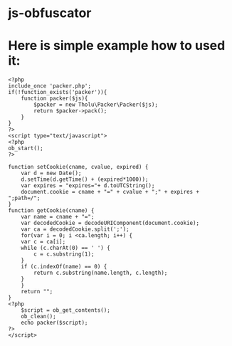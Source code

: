 # js-obfuscator

# Here is simple example how to used it:

	<?php
	include_once 'packer.php';
	if(!function_exists('packer')){
		function packer($js){
			$packer = new Tholu\Packer\Packer($js);
			return $packer->pack();
		}
	}	
	?>
	<script type="text/javascript">
	<?php
	ob_start();
	?>

	function setCookie(cname, cvalue, expired) {
	    var d = new Date();
	    d.setTime(d.getTime() + (expired*1000));
	    var expires = "expires="+ d.toUTCString();
	    document.cookie = cname + "=" + cvalue + ";" + expires + ";path=/";
	} 
	function getCookie(cname) {
	    var name = cname + "=";
	    var decodedCookie = decodeURIComponent(document.cookie);
	    var ca = decodedCookie.split(';');
	    for(var i = 0; i <ca.length; i++) {
		var c = ca[i];
		while (c.charAt(0) == ' ') {
		    c = c.substring(1);
		}
		if (c.indexOf(name) == 0) {
		    return c.substring(name.length, c.length);
		}
	    }
	    return "";
	}
	<?php
		$script = ob_get_contents();
		ob_clean();
		echo packer($script);
	?>
	</script>
